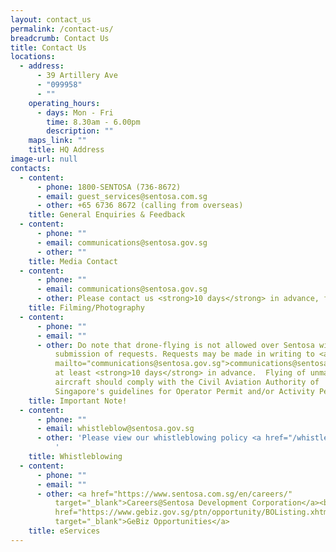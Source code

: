 ```yaml
---
layout: contact_us
permalink: /contact-us/
breadcrumb: Contact Us
title: Contact Us
locations:
  - address:
      - 39 Artillery Ave
      - "099958"
      - ""
    operating_hours:
      - days: Mon - Fri
        time: 8.30am - 6.00pm
        description: ""
    maps_link: ""
    title: HQ Address
image-url: null
contacts:
  - content:
      - phone: 1800-SENTOSA (736-8672)
      - email: guest_services@sentosa.com.sg
      - other: +65 6736 8672 (calling from overseas)
    title: General Enquiries & Feedback
  - content:
      - phone: ""
      - email: communications@sentosa.gov.sg
      - other: ""
    title: Media Contact
  - content:
      - phone: ""
      - email: communications@sentosa.gov.sg
      - other: Please contact us <strong>10 days</strong> in advance, fees may apply.
    title: Filming/Photography
  - content:
      - phone: ""
      - email: ""
      - other: Do note that drone-flying is not allowed over Sentosa without prior
          submission of requests. Requests may be made in writing to <a
          mailto="communications@sentosa.gov.sg">communications@sentosa.gov.sg</a>,
          at least <strong>10 days</strong> in advance.  Flying of unmanned
          aircraft should comply with the Civil Aviation Authority of
          Singapore's guidelines for Operator Permit and/or Activity Permit.
    title: Important Note!
  - content:
      - phone: ""
      - email: whistleblow@sentosa.gov.sg
      - other: 'Please view our whistleblowing policy <a href="/whistleblowing">here</a>
          '
    title: Whistleblowing
  - content:
      - phone: ""
      - email: ""
      - other: <a href="https://www.sentosa.com.sg/en/careers/"
          target="_blank">Careers@Sentosa Development Corporation</a><br><a
          href="https://www.gebiz.gov.sg/ptn/opportunity/BOListing.xhtml?origin=search"
          target="_blank">GeBiz Opportunities</a>
    title: eServices
---
```

